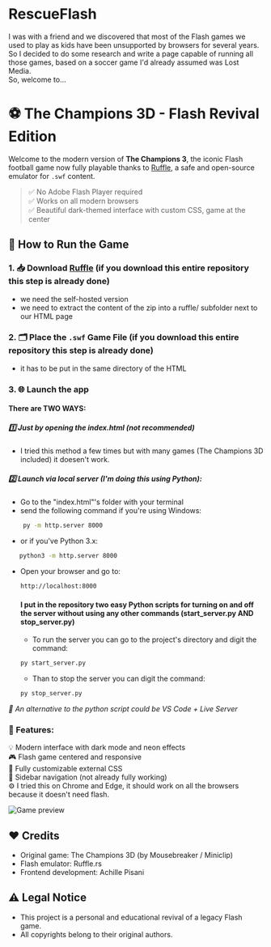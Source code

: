 # RescueFlash
I was with a friend and we discovered that most of the Flash games we used to play as kids have been unsupported by browsers for several years.  
So I decided to do some research and write a page capable of running all those games, based on a soccer game I'd already assumed was Lost Media.  
So, welcome to...  

# ⚽ The Champions 3D - Flash Revival Edition

Welcome to the modern version of **The Champions 3**, the iconic Flash football game now fully playable thanks to [Ruffle](https://ruffle.rs/), a safe and open-source emulator for `.swf` content.

> ✅ No Adobe Flash Player required  
> ✅ Works on all modern browsers  
> ✅ Beautiful dark-themed interface with custom CSS, game at the center

 ## 🚀 How to Run the Game

 ### 1. 📥 Download [Ruffle](https://ruffle.rs) (if you download this entire repository this step is already done) 
   - we need the self-hosted version
   - we need to extract the content of the zip into a ruffle/ subfolder next to our HTML page

### 2. 🗂 Place the `.swf` Game File (if you download this entire repository this step is already done)
  - it has to be put in the same directory of the HTML

### 3. 🌐 Launch the app
#### There are TWO WAYS:
##### 1️⃣ Just by opening the index.html (not recommended)
  - I tried this method a few times but with many games (The Champions 3D included) it doesen't work.
##### 2️⃣ Launch via local server (I'm doing this using Python):
  - Go to the "index.html"'s folder with your terminal
  - send the following command if you're using Windows:
```bash
    py -m http.server 8000
 ```
  - or if you've Python 3.x:
```bash
   python3 -m http.server 8000
 ```
- Open your browser and go to:
    ```bash
   http://localhost:8000
    ```

    #### I put in the repository two easy Python scripts for turning on and off the server without using any other commands (start_server.py AND stop_server.py)  
  - To run the server you can go to the project's directory and digit the command:
   ```bash
   py start_server.py
    ```
  - Than to stop the server you can digit the command:
   ```bash
   py stop_server.py
    ```

*🔄 An alternative to the python script could be VS Code + Live Server*

### 🧠 Features:
💡 Modern interface with dark mode and neon effects  
🎮 Flash game centered and responsive  
🎨 Fully customizable external CSS  
🧱 Sidebar navigation (not already fully working)  
⚙️ I tried this on Chrome and Edge, it should work on all the browsers because it doesn't need flash.  

![Game preview](img/Screenshot.png)


## ❤️ Credits
- Original game: The Champions 3D (by Mousebreaker / Miniclip)
- Flash emulator: Ruffle.rs
- Frontend development: Achille Pisani

## ⚠️ Legal Notice
- This project is a personal and educational revival of a legacy Flash game.
- All copyrights belong to their original authors.

